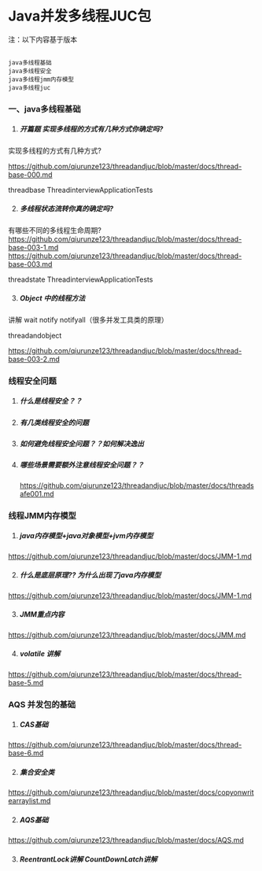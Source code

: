 # Java并发多线程JUC包 

注：以下内容基于版本

```properties

java多线程基础
java多线程安全
java多线程jmm内存模型
java多线程juc

```

### 一、java多线程基础

1. ##### 开篇题 实现多线程的方式有几种方式你确定吗? 

 实现多线程的方式有几种方式? 
 
 https://github.com/qiurunze123/threadandjuc/blob/master/docs/thread-base-000.md

 threadbase ThreadinterviewApplicationTests
 
2. ##### 多线程状态流转你真的确定吗?

 有哪些不同的多线程生命周期? 
 https://github.com/qiurunze123/threadandjuc/blob/master/docs/thread-base-003-1.md 
 https://github.com/qiurunze123/threadandjuc/blob/master/docs/thread-base-003.md
 
 threadstate ThreadinterviewApplicationTests

3. ##### Object 中的线程方法
   
 讲解 wait notify notifyall（很多并发工具类的原理）
 
 threadandobject 
 
 https://github.com/qiurunze123/threadandjuc/blob/master/docs/thread-base-003-2.md

### 线程安全问题

1. ##### 什么是线程安全？？
2. ##### 有几类线程安全的问题 
3. ##### 如何避免线程安全问题？？如何解决逸出
4. ##### 哪些场景需要额外注意线程安全问题？？

   https://github.com/qiurunze123/threadandjuc/blob/master/docs/threadsafe001.md


### 线程JMM内存模型

  1. ##### java内存模型+java对象模型+jvm内存模型
   
   https://github.com/qiurunze123/threadandjuc/blob/master/docs/JMM-1.md

  2. ##### 什么是底层原理?? 为什么出现了java内存模型
  
   https://github.com/qiurunze123/threadandjuc/blob/master/docs/JMM-1.md

  3. ##### JMM重点内容
     
   https://github.com/qiurunze123/threadandjuc/blob/master/docs/JMM.md
   
  4. ##### volatile 讲解
  
  https://github.com/qiurunze123/threadandjuc/blob/master/docs/thread-base-5.md

### AQS 并发包的基础 

   1. ##### CAS基础 
   
   https://github.com/qiurunze123/threadandjuc/blob/master/docs/thread-base-6.md
   
   2. ##### 集合安全类
   
   https://github.com/qiurunze123/threadandjuc/blob/master/docs/copyonwritearraylist.md
   
   2. ##### AQS基础
   
   https://github.com/qiurunze123/threadandjuc/blob/master/docs/AQS.md

   3. ##### ReentrantLock讲解 CountDownLatch讲解
   
